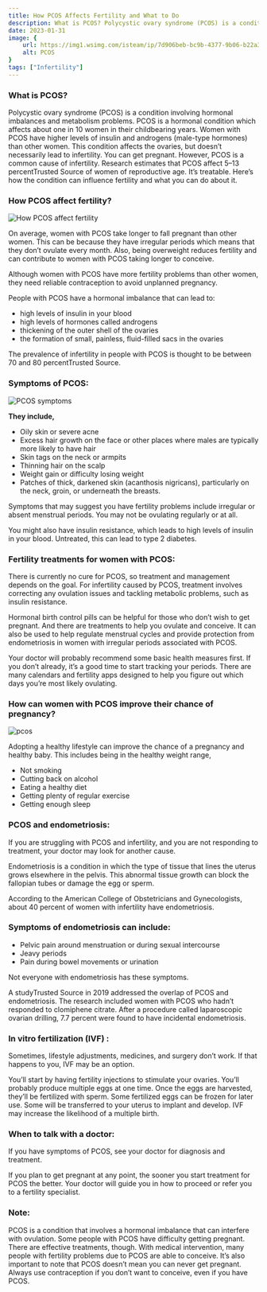 ```yaml
---
title: How PCOS Affects Fertility and What to Do
description: What is PCOS? Polycystic ovary syndrome (PCOS) is a condition involving hormonal imbalances and metabolism problems.
date: 2023-01-31
image: {
    url: https://img1.wsimg.com/isteam/ip/7d906beb-bc9b-4377-9b06-b22a3566899c/1200px-Polycystic_Ovaries.jpg/:/cr=t:0%25,l:0%25,w:100%25,h:100%25/rs=w:1280 ,
    alt: PCOS
}
tags: ["Infertility"]
---
```

### What is PCOS?

Polycystic ovary syndrome (PCOS) is a condition involving hormonal imbalances and metabolism problems.
PCOS is a hormonal condition which affects about one in 10 women in their childbearing years. Women with PCOS have higher levels of insulin and androgens (male-type hormones) than other women.
This condition affects the ovaries, but doesn’t necessarily lead to infertility. You can get pregnant. However, PCOS is a common cause of infertility.
Research estimates that PCOS affect 5–13 percentTrusted Source of women of reproductive age. It’s treatable. Here’s how the condition can influence fertility and what you can do about it.

### How PCOS affect fertility? 

![How PCOS affect fertility](https://img1.wsimg.com/isteam/ip/7d906beb-bc9b-4377-9b06-b22a3566899c/images.jpeg-54.jpg/:/rs=w:1280)

On average, women with PCOS take longer to fall pregnant than other women. This can be because they have irregular periods which means that they don’t ovulate every month. Also, being overweight reduces fertility and can contribute to women with PCOS taking longer to conceive.

Although women with PCOS have more fertility problems than other women, they need reliable contraception to avoid unplanned pregnancy.

People with PCOS have a hormonal imbalance that can lead to:

- high levels of insulin in your blood
- high levels of hormones called androgens
- thickening of the outer shell of the ovaries
- the formation of small, painless, fluid-filled sacs in the ovaries

The prevalence of infertility in people with PCOS is thought to be between 70 and 80 percentTrusted Source.

### Symptoms of PCOS: 

![PCOS symptoms](https://img1.wsimg.com/isteam/ip/7d906beb-bc9b-4377-9b06-b22a3566899c/images.jpeg-53.jpg/:/cr=t:0%25,l:0%25,w:100%25,h:100%25/rs=w:1280)

**They include,**

- Oily skin or severe acne
- Excess hair growth on the face or other places where males are typically more likely to have hair
- Skin tags on the neck or armpits
- Thinning hair on the scalp
- Weight gain or difficulty losing weight
- Patches of thick, darkened skin (acanthosis nigricans), particularly on the neck, groin, or underneath the breasts.


Symptoms that may suggest you have fertility problems include irregular or absent menstrual periods. You may not be ovulating regularly or at all.

You might also have insulin resistance, which leads to high levels of insulin in your blood. Untreated, this can lead to type 2 diabetes.

### Fertility treatments for women with PCOS:

There is currently no cure for PCOS, so treatment and management depends on the goal.
For infertility caused by PCOS, treatment involves correcting any ovulation issues and tackling metabolic problems, such as insulin resistance.

Hormonal birth control pills can be helpful for those who don’t wish to get pregnant. And there are treatments to help you ovulate and conceive. It can also be used to help regulate menstrual cycles and provide protection from endometriosis in women with irregular periods associated with PCOS.

Your doctor will probably recommend some basic health measures first.
If you don’t already, it’s a good time to start tracking your periods. There are many calendars and fertility apps designed to help you figure out which days you’re most likely ovulating.

### How can women with PCOS improve their chance of pregnancy? 

![pcos](https://img1.wsimg.com/isteam/ip/7d906beb-bc9b-4377-9b06-b22a3566899c/download.jpeg-15.jpg/:/cr=t:0%25,l:0%25,w:100%25,h:100%25/rs=w:1280)


Adopting a healthy lifestyle can improve the chance of a pregnancy and healthy baby. This includes being in the healthy weight range,
- Not smoking
- Cutting back on alcohol
- Eating a healthy diet
- Getting plenty of regular exercise
- Getting enough sleep

### PCOS and endometriosis:

If you are struggling with PCOS and infertility, and you are not responding to treatment, your doctor may look for another cause.

Endometriosis is a condition in which the type of tissue that lines the uterus grows elsewhere in the pelvis. This abnormal tissue growth can block the fallopian tubes or damage the egg or sperm.

According to the American College of Obstetricians and Gynecologists, about 40 percent of women with infertility have endometriosis.

### Symptoms of endometriosis can include:

- Pelvic pain around menstruation or during sexual intercourse
- Jeavy periods
- Pain during bowel movements or urination

Not everyone with endometriosis has these symptoms.

A studyTrusted Source in 2019 addressed the overlap of PCOS and endometriosis.
The research included women with PCOS who hadn’t responded to clomiphene citrate. After a procedure called laparoscopic ovarian drilling, 7.7 percent were found to have incidental endometriosis.

### In vitro fertilization (IVF) :

Sometimes, lifestyle adjustments, medicines, and surgery don’t work. If that happens to you, IVF may be an option.

You’ll start by having fertility injections to stimulate your ovaries. You’ll probably produce multiple eggs at one time. Once the eggs are harvested, they’ll be fertilized with sperm.
Some fertilized eggs can be frozen for later use. Some will be transferred to your uterus to implant and develop. IVF may increase the likelihood of a multiple birth.

### When to talk with a doctor:

If you have symptoms of PCOS, see your doctor for diagnosis and treatment.

If you plan to get pregnant at any point, the sooner you start treatment for PCOS the better. Your doctor will guide you in how to proceed or refer you to a fertility specialist.

### Note:

PCOS is a condition that involves a hormonal imbalance that can interfere with ovulation.
Some people with PCOS have difficulty getting pregnant. There are effective treatments, though.
With medical intervention, many people with fertility problems due to PCOS are able to conceive. It’s also important to note that PCOS doesn’t mean you can never get pregnant. Always use contraception if you don’t want to conceive, even if you have PCOS.